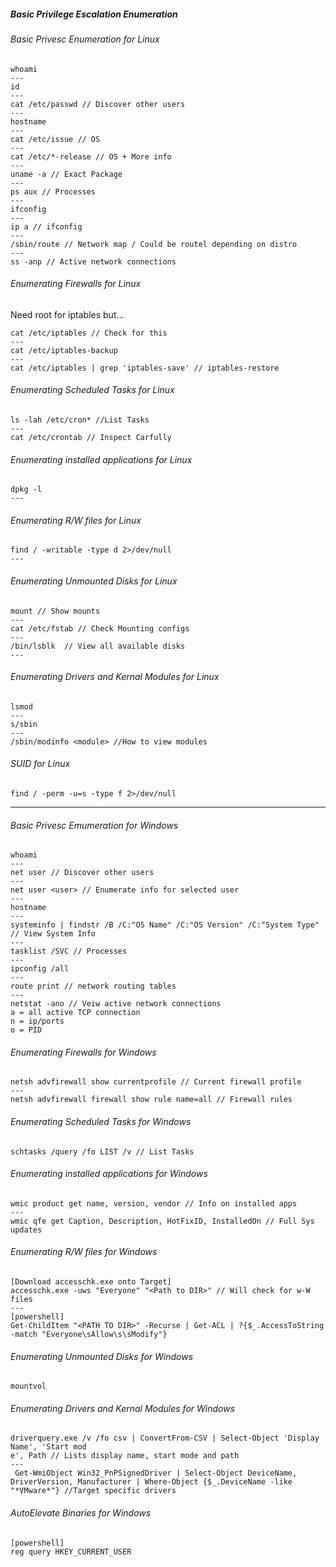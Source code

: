 ##### Basic Privilege Escalation Enumeration

###### Basic Privesc Enumeration for Linux
```
whoami
---
id
---
cat /etc/passwd // Discover other users
---
hostname
---
cat /etc/issue // OS
--- 
cat /etc/*-release // OS + More info
---
uname -a // Exact Package
---
ps aux // Processes
---
ifconfig
---
ip a // ifconfig
---
/sbin/route // Network map / Could be routel depending on distro
---
ss -anp // Active network connections
```
###### Enumerating Firewalls for Linux
Need root for iptables but...
```
cat /etc/iptables // Check for this 
---
cat /etc/iptables-backup
---
cat /etc/iptables | grep 'iptables-save' // iptables-restore
```
###### Enumerating Scheduled Tasks for Linux
```
ls -lah /etc/cron* //List Tasks
---
cat /etc/crontab // Inspect Carfully 
```
###### Enumerating installed applications for Linux
```
dpkg -l
---
```
###### Enumerating R/W files for Linux
```
find / -writable -type d 2>/dev/null
---
```
###### Enumerating Unmounted Disks for Linux
```
mount // Show mounts
---
cat /etc/fstab // Check Mounting configs
---
/bin/lsblk  // View all available disks 
---
```
###### Enumerating Drivers and Kernal Modules for Linux
```
lsmod
---
s/sbin
---
/sbin/modinfo <module> //How to view modules
```
###### SUID for Linux
```
find / -perm -u=s -type f 2>/dev/null
```
***
###### Basic Privesc Emumeration for Windows
```
whoami
---
net user // Discover other users
---
net user <user> // Enumerate info for selected user
---
hostname
---
systeminfo | findstr /B /C:"OS Name" /C:"OS Version" /C:"System Type" // View System Info
---
tasklist /SVC // Processes
---
ipconfig /all
---
route print // network routing tables 
---
netstat -ano // Veiw active network connections 
a = all active TCP connection
n = ip/ports
o = PID
```
###### Enumerating Firewalls for Windows
```
netsh advfirewall show currentprofile // Current firewall profile
---
netsh advfirewall firewall show rule name=all // Firewall rules
```
###### Enumerating Scheduled Tasks for Windows
```
schtasks /query /fo LIST /v // List Tasks
```
###### Enumerating installed applications for Windows
```
wmic product get name, version, vendor // Info on installed apps
---
wmic qfe get Caption, Description, HotFixID, InstalledOn // Full Sys updates
```
###### Enumerating R/W files for Windows
```
[Download accesschk.exe onto Target]
accesschk.exe -uws "Everyone" "<Path to DIR>" // Will check for w-W files 
---
[powershell]
Get-ChildItem "<PATH TO DIR>" -Recurse | Get-ACL | ?{$_.AccessToString -match "Everyone\sAllow\s\sModify"}
```
###### Enumerating Unmounted Disks for Windows
```
mountvol
```
###### Enumerating Drivers and Kernal Modules for Windows
```
driverquery.exe /v /fo csv | ConvertFrom-CSV | Select-Object 'Display Name', 'Start mod
e', Path // Lists display name, start mode and path
---
 Get-WmiObject Win32_PnPSignedDriver | Select-Object DeviceName, DriverVersion, Manufacturer | Where-Object {$_.DeviceName -like "*VMware*"} //Target specific drivers
```
###### AutoElevate Binaries for Windows
```
[powershell]
reg query HKEY_CURRENT_USER
```
